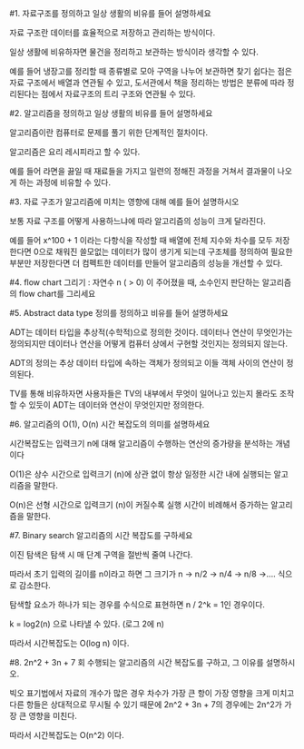 #1. 자료구조를 정의하고 일상 생활의 비유를 들어 설명하세요

자료 구조란 데이터를 효율적으로 저장하고 관리하는 방식이다.

일상 생활에 비유하자면 물건을 정리하고 보관하는 방식이라 생각할 수 있다.

예를 들어 냉장고를 정리할 때 종류별로 모아 구역을 나누어 보관하면 찾기 쉽다는 점은 자료 구조에서 배열과 연관될 수 있고, 도서관에서 책을 정리하는 방법은 분류에 따라 정리된다는 점에서 자료구조의 트리 구조와 연관될 수 있다.


#2. 알고리즘을 정의하고 일상 생활의 비유를 들어 설명하세요

알고리즘이란 컴퓨터로 문제를 풀기 위한 단계적인 절차이다.

알고리즘은 요리 레시피라고 할 수 있다.

예를 들어 라면을 끓일 때 재료들을 가지고 일련의 정해진 과정을 거쳐서 결과물이 나오게 하는 과정에 비유할 수 있다.

#3. 자료 구조가 알고리즘에 미치는 영향에 대해 예를 들어 설명하시오

보통 자료 구조를 어떻게 사용하느냐에 따라 알고리즘의 성능이 크게 달라진다.

예를 들어 x^100 + 1 이라는 다항식을 작성할 때 배열에 전체 지수와 차수를 모두 저장한다면 0으로 채워진 쓸모없는 데이터가 많이 생기게 되는데 구조체를 정의하여 필요한 부분만 저장한다면 더 컴펙트한 데이터를 만들어 알고리즘의 성능을 개선할 수 있다.

#4. flow chart 그리기 : 자연수 n ( > 0) 이 주어졌을 때, 소수인지 판단하는 알고리즘의 flow chart를 그리세요

#5. Abstract data type 정의를 정의하고 비유를 들어 설명하세요

ADT는 데이터 타입을 추상적(수학적)으로 정의한 것이다. 데이터나 연산이 무엇인가는 정의되지만 데이터나 연산을 어떻게 컴퓨터 상에서 구현할 것인지는 정의되지 않는다.

ADT의 정의는 추상 데이터 타입에 속하는 객체가 정의되고 이들 객체 사이의 연산이 정의된다.

TV를 통해 비유하자면 사용자들은 TV의 내부에서 무엇이 일어나고 있는지 몰라도 조작할 수 있듯이 ADT는 데이터와 연산이 무엇인지만 정의한다.

#6. 알고리즘의 O(1), O(n) 시간 복잡도의 의미를 설명하세요

시간복잡도는 입력크기 n에 대해 알고리즘이 수행하는 연산의 증가량을 분석하는 개념이다

O(1)은 상수 시간으로 입력크기 (n)에 상관 없이 항상 일정한 시간 내에 실행되는 알고리즘을 말한다.

O(n)은 선형 시간으로 입력크기 (n)이 커질수록 실행 시간이 비례해서 증가하는 알고리즘을 말한다.

#7. Binary search 알고리즘의 시간 복잡도를 구하세요

이진 탐색은 탐색 시 매 단계 구역을 절반씩 줄여 나간다.

따라서 초기 입력의 길이를 n이라고 하면 그 크기가 n -> n/2 -> n/4 -> n/8 ->.... 식으로 감소한다.

탐색할 요소가 하나가 되는 경우를 수식으로 표현하면 n / 2^k = 1인 경우이다.

k = log2(n) 으로 나타낼 수 있다. (로그 2에 n)

따라서 시간복잡도는 O(log n) 이다.

#8. 2n^2 + 3n + 7 회 수행되는 알고리즘의 시간 복잡도를 구하고, 그 이유를 설명하시오.

빅오 표기법에서 자료의 개수가 많은 경우 차수가 가장 큰 항이 가장 영향을 크게 미치고 다른 항들은 상대적으로 무시될 수 있기 때문에 2n^2 + 3n + 7의 경우에는 2n^2가 가장 큰 영향을 미친다.

따라서 시간복잡도는 O(n^2) 이다.